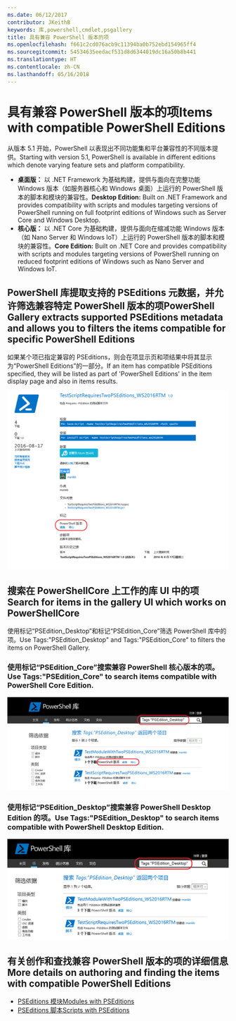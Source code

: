 ```yaml
---
ms.date: 06/12/2017
contributor: JKeithB
keywords: 库,powershell,cmdlet,psgallery
title: 具有兼容 PowerShell 版本的项
ms.openlocfilehash: f661c2cd076acb9c11394ba0b752ebd154965ff4
ms.sourcegitcommit: 54534635eedacf531d8d6344019dc16a50b8b441
ms.translationtype: HT
ms.contentlocale: zh-CN
ms.lasthandoff: 05/16/2018
---
```

# <a name="items-with-compatible-powershell-editions"></a><span data-ttu-id="89fad-103">具有兼容 PowerShell 版本的项</span><span class="sxs-lookup"><span data-stu-id="89fad-103">Items with compatible PowerShell Editions</span></span>

<span data-ttu-id="89fad-104">从版本 5.1 开始，PowerShell 以表现出不同功能集和平台兼容性的不同版本提供。</span><span class="sxs-lookup"><span data-stu-id="89fad-104">Starting with version 5.1, PowerShell is available in different editions which denote varying feature sets and platform compatibility.</span></span>

- <span data-ttu-id="89fad-105">**桌面版：** 以 .NET Framework 为基础构建，提供与面向在完整功能 Windows 版本（如服务器核心和 Windows 桌面）上运行的 PowerShell 版本的脚本和模块的兼容性。</span><span class="sxs-lookup"><span data-stu-id="89fad-105">**Desktop Edition:** Built on .NET Framework and provides compatibility with scripts and modules targeting versions of PowerShell running on full footprint editions of Windows such as Server Core and Windows Desktop.</span></span>
- <span data-ttu-id="89fad-106">**核心版：** 以 .NET Core 为基础构建，提供与面向在缩减功能 Windows 版本（如 Nano Server 和 Windows IoT）上运行的 PowerShell 版本的脚本和模块的兼容性。</span><span class="sxs-lookup"><span data-stu-id="89fad-106">**Core Edition:** Built on .NET Core and provides compatibility with scripts and modules targeting versions of PowerShell running on reduced footprint editions of Windows such as Nano Server and Windows IoT.</span></span>

## <a name="powershell-gallery-extracts-supported-pseditions-metadata-and-allows-you-to-filters-the-items-compatible-for-specific-powershell-editions"></a><span data-ttu-id="89fad-107">PowerShell 库提取支持的 PSEditions 元数据，并允许筛选兼容特定 PowerShell 版本的项</span><span class="sxs-lookup"><span data-stu-id="89fad-107">PowerShell Gallery extracts supported PSEditions metadata and allows you to filters the items compatible for specific PowerShell Editions</span></span>

<span data-ttu-id="89fad-108">如果某个项已指定兼容的 PSEditions，则会在项显示页和项结果中将其显示为“PowerShell Editions”的一部分。</span><span class="sxs-lookup"><span data-stu-id="89fad-108">If an item has compatible PSEditions specified, they will be listed as part of 'PowerShell Editions' in the item display page and also in items results.</span></span>

![具有 PSEditions 的项显示页](../../Images/ItemDisplayPageWithPSEditions.PNG)

## <a name="search-for-items-in-the-gallery-ui-which-works-on-powershellcore"></a><span data-ttu-id="89fad-110">搜索在 PowerShellCore 上工作的库 UI 中的项</span><span class="sxs-lookup"><span data-stu-id="89fad-110">Search for items in the gallery UI which works on PowerShellCore</span></span>

<span data-ttu-id="89fad-111">使用标记“PSEdition_Desktop”和标记“PSEdition_Core”筛选 PowerShell 库中的项。</span><span class="sxs-lookup"><span data-stu-id="89fad-111">Use Tags:"PSEdition_Desktop" and Tags:"PSEdition_Core" to filters the items on PowerShell Gallery.</span></span>

### <a name="use-tagspseditioncore-to-search-items-compatible-with-powershell-core-edition"></a><span data-ttu-id="89fad-112">使用标记“PSEdition_Core”搜索兼容 PowerShell 核心版本的项。</span><span class="sxs-lookup"><span data-stu-id="89fad-112">Use Tags:"PSEdition_Core" to search items compatible with PowerShell Core Edition.</span></span>

![在结果中搜索兼容 Core PSEdition 的项](../../Images/SearchResultsWithPSEditions.PNG)

### <a name="use-tagspseditiondesktop-to-search-items-compatible-with-powershell-desktop-edition"></a><span data-ttu-id="89fad-114">使用标记“PSEdition_Desktop”搜索兼容 PowerShell Desktop Edition 的项。</span><span class="sxs-lookup"><span data-stu-id="89fad-114">Use Tags:"PSEdition_Desktop" to search items compatible with PowerShell Desktop Edition.</span></span>

![在结果中搜索兼容 Desktop PSEdition 的项](../../Images/SearchResultsWithPSEdition-Desktop.PNG)

## <a name="more-details-on-authoring-and-finding-the-items-with-compatible-powershell-editions"></a><span data-ttu-id="89fad-116">有关创作和查找兼容 PowerShell 版本的项的详细信息</span><span class="sxs-lookup"><span data-stu-id="89fad-116">More details on authoring and finding the items with compatible PowerShell Editions</span></span>

- [<span data-ttu-id="89fad-117">PSEditions 模块</span><span class="sxs-lookup"><span data-stu-id="89fad-117">Modules with PSEditions</span></span>](../../concepts/module-psedition-support.md)
- [<span data-ttu-id="89fad-118">PSEditions 脚本</span><span class="sxs-lookup"><span data-stu-id="89fad-118">Scripts with PSEditions</span></span>](../../concepts/script-psedition-support.md)